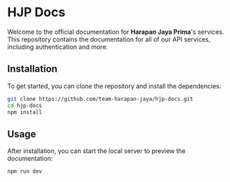 # HJP Docs

Welcome to the official documentation for **Harapan Jaya Prima**'s services. This repository contains the documentation for all of our API services, including authentication and more.

## Installation

To get started, you can clone the repository and install the dependencies:

```bash
git clone https://github.com/team-harapan-jaya/hjp-docs.git
cd hjp-docs
npm install
```

## Usage

After installation, you can start the local server to preview the documentation:

```bash
npm run dev
```

